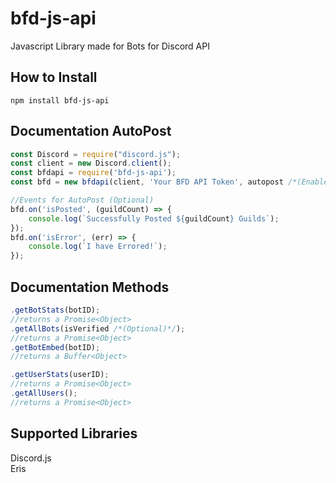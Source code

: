 # bfd-js-api
Javascript Library made for Bots for Discord API

## How to Install
`npm install bfd-js-api`

## Documentation AutoPost
```js
const Discord = require("discord.js");
const client = new Discord.client();
const bfdapi = require('bfd-js-api');
const bfd = new bfdapi(client, 'Your BFD API Token', autopost /*(Enable AutoPost Stats? true or false)*/, intervalValue /*(in Seconds & Default to 30 Mins)*/);

//Events for AutoPost (Optional)
bfd.on('isPosted', (guildCount) => {
	console.log(`Successfully Posted ${guildCount} Guilds`);
});
bfd.on('isError', (err) => {
	console.log(`I have Errored!`);
});
```

## Documentation Methods
```js
.getBotStats(botID);
//returns a Promise<Object>
.getAllBots(isVerified /*(Optional)*/);
//returns a Promise<Object>
.getBotEmbed(botID);
//returns a Buffer<Object>

.getUserStats(userID);
//returns a Promise<Object>
.getAllUsers();
//returns a Promise<Object>
```

## Supported Libraries 
Discord.js
<br />
Eris